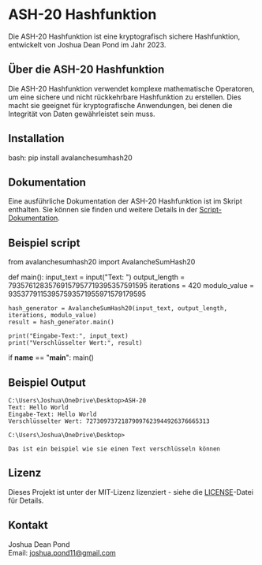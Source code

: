 # ASH-20 Hashfunktion

Die ASH-20 Hashfunktion ist eine kryptografisch sichere Hashfunktion, entwickelt von Joshua Dean Pond im Jahr 2023. 

## Über die ASH-20 Hashfunktion

Die ASH-20 Hashfunktion verwendet komplexe mathematische Operatoren, um eine sichere und nicht rückkehrbare Hashfunktion zu erstellen. Dies macht sie geeignet für kryptografische Anwendungen, bei denen die Integrität von Daten gewährleistet sein muss.

## Installation

bash: pip install avalanchesumhash20

## Dokumentation

Eine ausführliche Dokumentation der ASH-20 Hashfunktion ist im Skript enthalten. Sie können sie finden und weitere Details in der [Script-Dokumentation](avalanchesumhash20/docs/script_documentation.pdf).


## Beispiel script
from avalanchesumhash20 import AvalancheSumHash20

def main():
    input_text = input("Text: ")
    output_length = 79357612835769157957719395357591595
    iterations = 420
    modulo_value = 93537791153957593571955971579179595

    hash_generator = AvalancheSumHash20(input_text, output_length, iterations, modulo_value)
    result = hash_generator.main()

    print("Eingabe-Text:", input_text)
    print("Verschlüsselter Wert:", result)

if __name__ == "__main__":
    main()

## Beispiel Output
```
C:\Users\Joshua\OneDrive\Desktop>ASH-20
Text: Hello World
Eingabe-Text: Hello World
Verschlüsselter Wert: 72730973721879097623944926376665313

C:\Users\Joshua\OneDrive\Desktop>

Das ist ein beispiel wie sie einen Text verschlüsseln können
```

## Lizenz

Dieses Projekt ist unter der MIT-Lizenz lizenziert - siehe die [LICENSE](LICENSE)-Datei für Details.

## Kontakt

Joshua Dean Pond  
Email: joshua.pond11@gmail.com
